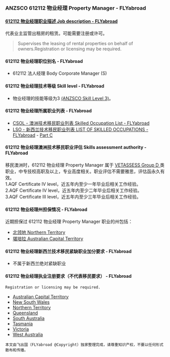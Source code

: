 ### ANZSCO 612112 物业经理 Property Manager - FLYabroad ###

#### [612112 物业经理职业描述 Job description - FLYabroad](http://www.flyabroadvisa.com/anzsco/6121.html#612112)

代表业主监管出租房的租赁。可能需要注册或许可。

> Supervises the leasing of rental properties on behalf of owners.Registration or licensing may be required. 

#### 612112 物业经理职位别名 - FLYabroad
 
- 612112 法人经理 Body Corporate Manager (S)

#### 612112 物业经理技术等级 Skill level - FLYabroad

- 物业经理的技能等级为3 [(ANZSCO Skill Level 3)](http://www.flyabroadvisa.com/anzsco/)。

#### 612112 物业经理所属职业列表 - FLYabroad

- [CSOL - 澳洲技术移民职业列表 Skilled Occupation List - FLYabroad](http://www.flyabroadvisa.com/sol/)
- [LSO - 新西兰技术移民职业列表 LIST OF SKILLED OCCUPATIONS - FLYabroad](http://nz.flyabroadvisa.com/lso/) - [Part C](partc)

#### 612112 物业经理澳洲技术移民职业评估 Skills assessment authority - FLYabroad

移民澳洲时，612112 物业经理 Property Manager 属于 [VETASSESS Group D ](http://www.flyabroadvisa.com/ass/vetassess.html)类职业，中专技校高职及以上，专业高度相关。职业评估不需要雅思，评估函永久有效。  
1.AQF Certificate IV level，近五年内至少一年毕业后相关工作经验。   
2.AQF Certificate IV level，近五年内至少二年毕业后相关工作经验。   
3.AQF Certificate III level，近五年内至少三年毕业后相关工作经验。

#### 612112 物业经理州担保情况 - FLYabroad

近期担保过 612112 物业经理 Property Manager 职业的州包括：

- [北领地 Northern Territory](http://www.flyabroadvisa.com/zdb/nt.html)
- [堪培拉 Australian Capital Territory](http://www.flyabroadvisa.com/zdb/act.html)

#### 612112 物业经理新西兰技术移民紧缺职业加分要求 - FLYabroad

- 不属于新西兰绝对紧缺职业

#### 612112 物业经理执业注册要求（不代表移民要求） - FLYabroad

    Registration or licensing may be required.

- [Australian Capital Territory ](http://www.ors.act.gov.au/)
- [New South Wales ](http://www.fairtrading.nsw.gov.au/default.html)
- [Northern Territory ](http://www.nt.gov.au/justice/)
- [Queensland  ](http://www.fairtrading.qld.gov.au/)
- [South Australia ](http://www.ocba.sa.gov.au/index.html)
- [Tasmania ](http://www.consumer.tas.gov.au/home)
- [Victoria ](http://www.bla.vic.gov.au/home)
- [West Australia ](http://www.commerce.wa.gov.au/index.htm)


`本文由飞出国（FLYabroad @Copyright）独家整理完成，请尊重知识产权，不要以任何形式散布和传播。`
